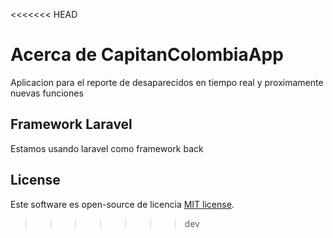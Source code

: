 <<<<<<< HEAD
# Acerca de CapitanColombiaApp
Aplicacion para el reporte de desaparecidos en tiempo real y proximamente nuevas funciones
</p>

## Framework Laravel
Estamos usando laravel como framework back
## License

Este software es open-source de licencia [MIT license](https://opensource.org/licenses/MIT).
>>>>>>> dev

